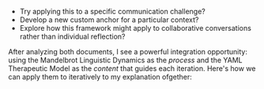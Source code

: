 - Try applying this to a specific communication challenge?
- Develop a new custom anchor for a particular context?
- Explore how this framework might apply to collaborative conversations rather than individual reflection?

After analyzing both documents, I see a powerful integration opportunity: using the Mandelbrot Linguistic Dynamics as the *process* and the YAML Therapeutic Model as the *content* that guides each iteration. Here's how we can apply them to iteratively to my explanation ofgether:
